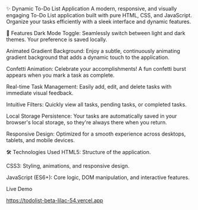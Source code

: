 ✨ Dynamic To-Do List Application
A modern, responsive, and visually engaging To-Do List application built with pure HTML, CSS, and JavaScript. Organize your tasks efficiently with a sleek interface and dynamic features.

🚀 Features
Dark Mode Toggle: Seamlessly switch between light and dark themes. Your preference is saved locally.

Animated Gradient Background: Enjoy a subtle, continuously animating gradient background that adds a dynamic touch to the application.

Confetti Animation: Celebrate your accomplishments! A fun confetti burst appears when you mark a task as complete.

Real-time Task Management: Easily add, edit, and delete tasks with immediate visual feedback.

Intuitive Filters: Quickly view all tasks, pending tasks, or completed tasks.

Local Storage Persistence: Your tasks are automatically saved in your browser's local storage, so they're always there when you return.

Responsive Design: Optimized for a smooth experience across desktops, tablets, and mobile devices.

🛠️ Technologies Used
HTML5: Structure of the application.

CSS3: Styling, animations, and responsive design.

JavaScript (ES6+): Core logic, DOM manipulation, and interactive features.

Live Demo

https://todolist-beta-lilac-54.vercel.app
